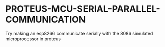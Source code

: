 # PROTEUS-MCU-SERIAL-PARALLEL-COMMUNICATION
Try making an esp8266 communicate serially with the 8086 simulated microprocessor in proteus
